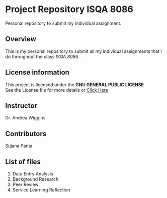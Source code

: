 # Project Repository ISQA 8086  
Personal repository to submit my individual assignment.  
  
## Overview  
This is my personal repository to submit all my individual assignments that I do throughout the class _ISQA 8086_.  
>
## License information  
This project is licensed under the **GNU GENERAL PUBLIC LICENSE**  
See the License file for more details or [Click Here](https://github.com/suv9/Project-Repository-8086-/blob/master/LICENSE) 

>
## Instructor 
Dr. Andrea Wiggins  

## Contributors  
Sujana Panta
>
## List of files  
1. Data Entry Analysis
2. Background Research
3. Peer Review
4. Service Learning Reflection
